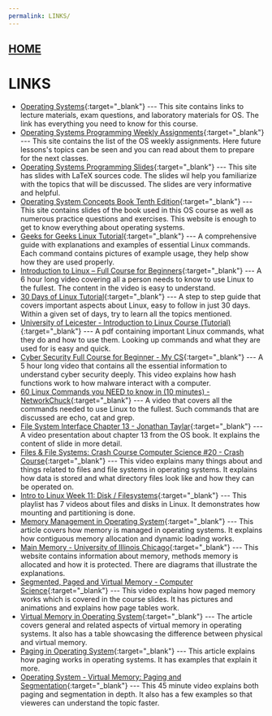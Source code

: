 ```yaml
---
permalink: LINKS/
---
```


## [HOME](../)

# LINKS

* [Operating Systems](https://os.vlsm.org/){:target="_blank"} ---
  This site contains links to lecture materials, exam questions, and laboratory materials for OS. The link has everything you need to know for this course.
* [Operating Systems Programming Weekly Assignments](https://demos.vlsm.org/){:target="_blank"} ---
  This site contains the list of the OS weekly assignments. Here future lessons's topics can be seen and you can read about them to prepare for the next classes.
* [Operating Systems Programming Slides](https://docos.vlsm.org/){:target="_blank"} ---
  This site has slides with LaTeX sources code. The slides wil help you familiarize with the topics that will be discussed. The slides are very informative and helpful.
* [Operating System Concepts Book Tenth Edition](https://www.geeksforgeeks.org/linux-tutorial/){:target="_blank"} ---
  This site contains slides of the book used in this OS course as well as numerous practice questions and exercises. This website is enough to get to know everything about operating systems.
* [Geeks for Geeks Linux Tutorial](https://www.geeksforgeeks.org/linux-tutorial/){:target="_blank"} ---
  A comprehensive guide with explanations and examples of essential Linux commands. Each command contains pictures of example usage, they help show how they are used properly.
* [Introduction to Linux – Full Course for Beginners](https://www.youtube.com/watch?v=sWbUDq4S6Y8){:target="_blank"} ---
  A 6 hour long video covering all a person needs to know to use Linux to the fullest. The content in the video is easy to understand.
* [30 Days of Linux Tutorial](https://www.geeksforgeeks.org/30-days-of-linux/){:target="_blank"} ---
  A step to step guide that covers important aspects about Linux, easy to follow in just 30 days. Within a given set of days, try to learn all the topics mentioned.
* [University of Leicester - Introduction to Linux Course (Tutorial)](https://web.njit.edu/~alexg/courses/cs332/OLD/F2020/hand3f20/Linux-Tutorial.pdf){:target="_blank"} ---
  A pdf containing important Linux commands, what they do and how to use them. Looking up commands and what they are used for is easy and quick.
* [Cyber Security Full Course for Beginner - My CS](https://www.youtube.com/watch?v=U_P23SqJaDc){:target="_blank"} ---
  A 5 hour long video that contains all the essential information to understand cyber security deeply. This video explains how hash functions work to how malware interact with a computer.
* [60 Linux Commands you NEED to know in (10 minutes) - NetworkChuck](https://www.youtube.com/watch?v=gd7BXuUQ91w){:target="_blank"} ---
  A video that covers all the commands needed to use Linux to the fullest. Such commands that are discussed are echo, cat and grep.
* [File System Interface Chapter 13 - Jonathan Taylar](https://www.youtube.com/watch?v=duUccxFcJ9g){:target="_blank"} ---
  A video presentation about chapter 13 from the OS book. It explains the content of slide in more detail.
* [Files & File Systems: Crash Course Computer Science #20 - Crash Course](https://www.youtube.com/watch?v=KN8YgJnShPM){:target="_blank"} ---
  This video explains many things about and things related to files and file systems in operating systems. It explains how data is stored and what directory files look like and how they can be operated on.
* [Intro to Linux Week 11: Disk / Filesystems](https://www.youtube.com/watch?v=Qrb9fOaGZC8&list=PLXEcKYHTGBdTRlbumIL_PT8RMN7o3-wuS){:target="_blank"} ---
  This playlist has 7 videos about files and disks in Linux. It demonstrates how mounting and partitioning is done.
* [Memory Management in Operating System](https://www.geeksforgeeks.org/memory-management-in-operating-system/){:target="_blank"} ---
  This article covers how memory is managed in operating systems. It explains how contiguous memory allocation and dynamic loading works.
* [Main Memory - University of Illinois Chicago](https://www.cs.uic.edu/~jbell/CourseNotes/OperatingSystems/8_MainMemory.html){:target="_blank"} ---
  This website contains information about memory, methods memory is allocated and how it is protected. There are diagrams that illustrate the explanations.
* [Segmented, Paged and Virtual Memory - Computer Science](https://www.youtube.com/watch?v=p9yZNLeOj4s){:target="_blank"} ---
  This video explains how paged memory works which is covered in the course slides. It has pictures and animations and explains how page tables work.
* [Virtual Memory in Operating System](https://www.geeksforgeeks.org/virtual-memory-in-operating-system/){:target="_blank"} ---
  The article covers general and related aspects of virtual memory in operating systems. It also has a table showcasing the difference between physical and virtual memory. 
* [Paging in Operating System](https://www.geeksforgeeks.org/paging-in-operating-system/){:target="_blank"} ---
  This article explains how paging works in operating systems. It has examples that explain it more.
* [Operating System - Virtual Memory: Paging and Segmentation](https://www.youtube.com/watch?v=Ge11lAUyiYs){:target="_blank"} ---
  This 45 minute video explains both paging and segmentation in depth. It also has a few examples so that vieweres can understand the topic faster.
